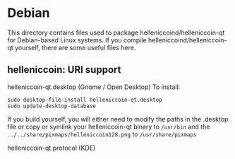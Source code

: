 
Debian
====================
This directory contains files used to package helleniccoind/helleniccoin-qt
for Debian-based Linux systems. If you compile helleniccoind/helleniccoin-qt yourself, there are some useful files here.

## helleniccoin: URI support ##


helleniccoin-qt.desktop  (Gnome / Open Desktop)
To install:

	sudo desktop-file-install helleniccoin-qt.desktop
	sudo update-desktop-database

If you build yourself, you will either need to modify the paths in
the .desktop file or copy or symlink your helleniccoin-qt binary to `/usr/bin`
and the `../../share/pixmaps/helleniccoin128.png` to `/usr/share/pixmaps`

helleniccoin-qt.protocol (KDE)


